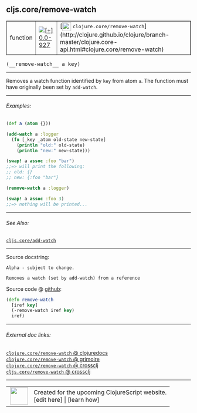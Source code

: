 ## cljs.core/remove-watch



 <table border="1">
<tr>
<td>function</td>
<td><a href="https://github.com/cljsinfo/cljs-api-docs/tree/0.0-927"><img valign="middle" alt="[+] 0.0-927" title="Added in 0.0-927" src="https://img.shields.io/badge/+-0.0--927-lightgrey.svg"></a> </td>
<td>
[<img height="24px" valign="middle" src="http://i.imgur.com/1GjPKvB.png"> <samp>clojure.core/remove-watch</samp>](http://clojure.github.io/clojure/branch-master/clojure.core-api.html#clojure.core/remove-watch)
</td>
</tr>
</table>


 <samp>
(__remove-watch__ a key)<br>
</samp>

---

Removes a watch function identified by `key` from atom `a`.  The function must
have originally been set by `add-watch`.

---

###### Examples:

```clj
(def a (atom {}))

(add-watch a :logger
  (fn [_key _atom old-state new-state]
    (println "old:" old-state)
    (println "new:" new-state)))

(swap! a assoc :foo "bar")
;;=> will print the following:
;; old: {}
;; new: {:foo "bar"}

(remove-watch a :logger)

(swap! a assoc :foo 3)
;;=> nothing will be printed...
```

---

###### See Also:

[`cljs.core/add-watch`](cljs.core_add-watch.md)<br>

---


Source docstring:

```
Alpha - subject to change.

Removes a watch (set by add-watch) from a reference
```


Source code @ [github](https://github.com/clojure/clojurescript/blob/r3115/src/cljs/cljs/core.cljs#L8810-L8816):

```clj
(defn remove-watch
  [iref key]
  (-remove-watch iref key)
  iref)
```

<!--
Repo - tag - source tree - lines:

 <pre>
clojurescript @ r3115
└── src
    └── cljs
        └── cljs
            └── <ins>[core.cljs:8810-8816](https://github.com/clojure/clojurescript/blob/r3115/src/cljs/cljs/core.cljs#L8810-L8816)</ins>
</pre>

-->

---



###### External doc links:

[`clojure.core/remove-watch` @ clojuredocs](http://clojuredocs.org/clojure.core/remove-watch)<br>
[`clojure.core/remove-watch` @ grimoire](http://conj.io/store/v1/org.clojure/clojure/1.7.0-beta3/clj/clojure.core/remove-watch/)<br>
[`clojure.core/remove-watch` @ crossclj](http://crossclj.info/fun/clojure.core/remove-watch.html)<br>
[`cljs.core/remove-watch` @ crossclj](http://crossclj.info/fun/cljs.core.cljs/remove-watch.html)<br>

---

 <table>
<tr><td>
<img valign="middle" align="right" width="48px" src="http://i.imgur.com/Hi20huC.png">
</td><td>
Created for the upcoming ClojureScript website.<br>
[edit here] | [learn how]
</td></tr></table>

[edit here]:https://github.com/cljsinfo/cljs-api-docs/blob/master/cljsdoc/cljs.core_remove-watch.cljsdoc
[learn how]:https://github.com/cljsinfo/cljs-api-docs/wiki/cljsdoc-files

<!--

This information was too distracting to show to readers, but I'll leave it
commented here since it is helpful to:

- pretty-print the data used to generate this document
- and show how to retrieve that data



The API data for this symbol:

```clj
{:description "Removes a watch function identified by `key` from atom `a`.  The function must\nhave originally been set by `add-watch`.",
 :ns "cljs.core",
 :name "remove-watch",
 :signature ["[a key]"],
 :history [["+" "0.0-927"]],
 :type "function",
 :related ["cljs.core/add-watch"],
 :full-name-encode "cljs.core_remove-watch",
 :source {:code "(defn remove-watch\n  [iref key]\n  (-remove-watch iref key)\n  iref)",
          :title "Source code",
          :repo "clojurescript",
          :tag "r3115",
          :filename "src/cljs/cljs/core.cljs",
          :lines [8810 8816]},
 :examples [{:id "70044a",
             :content "```clj\n(def a (atom {}))\n\n(add-watch a :logger\n  (fn [_key _atom old-state new-state]\n    (println \"old:\" old-state)\n    (println \"new:\" new-state)))\n\n(swap! a assoc :foo \"bar\")\n;;=> will print the following:\n;; old: {}\n;; new: {:foo \"bar\"}\n\n(remove-watch a :logger)\n\n(swap! a assoc :foo 3)\n;;=> nothing will be printed...\n```"}],
 :full-name "cljs.core/remove-watch",
 :clj-symbol "clojure.core/remove-watch",
 :docstring "Alpha - subject to change.\n\nRemoves a watch (set by add-watch) from a reference"}

```

Retrieve the API data for this symbol:

```clj
;; from Clojure REPL
(require '[clojure.edn :as edn])
(-> (slurp "https://raw.githubusercontent.com/cljsinfo/cljs-api-docs/catalog/cljs-api.edn")
    (edn/read-string)
    (get-in [:symbols "cljs.core/remove-watch"]))
```

-->
